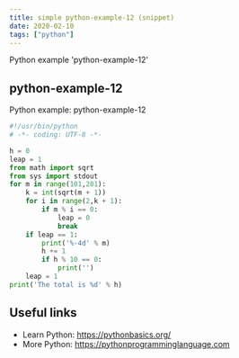 ```yaml
---
title: simple python-example-12 (snippet)
date: 2020-02-10
tags: ["python"]
---
```

Python example 'python-example-12'


## python-example-12

Python example: python-example-12

```python
#!/usr/bin/python
# -*- coding: UTF-8 -*-

h = 0
leap = 1
from math import sqrt
from sys import stdout
for m in range(101,201):
    k = int(sqrt(m + 1))
    for i in range(2,k + 1):
        if m % i == 0:
            leap = 0
            break
    if leap == 1:
        print('%-4d' % m)
        h += 1
        if h % 10 == 0:
            print('')
    leap = 1
print('The total is %d' % h)


```

## Useful links

- Learn Python: https://pythonbasics.org/
- More Python: https://pythonprogramminglanguage.com
